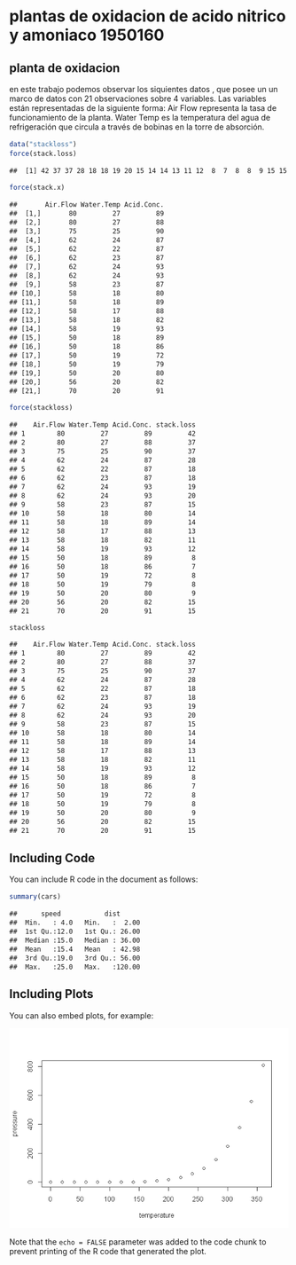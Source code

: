 plantas de oxidacion de acido nitrico y amoniaco 1950160
================

## planta de oxidacion

en este trabajo podemos observar los siquientes datos , que posee un un
marco de datos con 21 observaciones sobre 4 variables. Las variables
están representadas de la siguiente forma: Air Flow representa la tasa
de funcionamiento de la planta. Water Temp es la temperatura del agua de
refrigeración que circula a través de bobinas en la torre de absorción.

``` r
data("stackloss")
force(stack.loss)
```

    ##  [1] 42 37 37 28 18 18 19 20 15 14 14 13 11 12  8  7  8  8  9 15 15

``` r
force(stack.x)
```

    ##       Air.Flow Water.Temp Acid.Conc.
    ##  [1,]       80         27         89
    ##  [2,]       80         27         88
    ##  [3,]       75         25         90
    ##  [4,]       62         24         87
    ##  [5,]       62         22         87
    ##  [6,]       62         23         87
    ##  [7,]       62         24         93
    ##  [8,]       62         24         93
    ##  [9,]       58         23         87
    ## [10,]       58         18         80
    ## [11,]       58         18         89
    ## [12,]       58         17         88
    ## [13,]       58         18         82
    ## [14,]       58         19         93
    ## [15,]       50         18         89
    ## [16,]       50         18         86
    ## [17,]       50         19         72
    ## [18,]       50         19         79
    ## [19,]       50         20         80
    ## [20,]       56         20         82
    ## [21,]       70         20         91

``` r
force(stackloss)
```

    ##    Air.Flow Water.Temp Acid.Conc. stack.loss
    ## 1        80         27         89         42
    ## 2        80         27         88         37
    ## 3        75         25         90         37
    ## 4        62         24         87         28
    ## 5        62         22         87         18
    ## 6        62         23         87         18
    ## 7        62         24         93         19
    ## 8        62         24         93         20
    ## 9        58         23         87         15
    ## 10       58         18         80         14
    ## 11       58         18         89         14
    ## 12       58         17         88         13
    ## 13       58         18         82         11
    ## 14       58         19         93         12
    ## 15       50         18         89          8
    ## 16       50         18         86          7
    ## 17       50         19         72          8
    ## 18       50         19         79          8
    ## 19       50         20         80          9
    ## 20       56         20         82         15
    ## 21       70         20         91         15

``` r
stackloss
```

    ##    Air.Flow Water.Temp Acid.Conc. stack.loss
    ## 1        80         27         89         42
    ## 2        80         27         88         37
    ## 3        75         25         90         37
    ## 4        62         24         87         28
    ## 5        62         22         87         18
    ## 6        62         23         87         18
    ## 7        62         24         93         19
    ## 8        62         24         93         20
    ## 9        58         23         87         15
    ## 10       58         18         80         14
    ## 11       58         18         89         14
    ## 12       58         17         88         13
    ## 13       58         18         82         11
    ## 14       58         19         93         12
    ## 15       50         18         89          8
    ## 16       50         18         86          7
    ## 17       50         19         72          8
    ## 18       50         19         79          8
    ## 19       50         20         80          9
    ## 20       56         20         82         15
    ## 21       70         20         91         15

## Including Code

You can include R code in the document as follows:

``` r
summary(cars)
```

    ##      speed           dist       
    ##  Min.   : 4.0   Min.   :  2.00  
    ##  1st Qu.:12.0   1st Qu.: 26.00  
    ##  Median :15.0   Median : 36.00  
    ##  Mean   :15.4   Mean   : 42.98  
    ##  3rd Qu.:19.0   3rd Qu.: 56.00  
    ##  Max.   :25.0   Max.   :120.00

## Including Plots

You can also embed plots, for example:

![](2PARCAIL-NATALIAVP_files/figure-gfm/pressure-1.png)<!-- -->

Note that the `echo = FALSE` parameter was added to the code chunk to
prevent printing of the R code that generated the plot.
